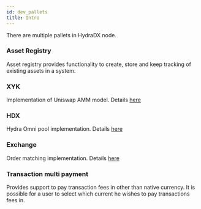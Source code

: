 ```yaml
---
id: dev_pallets
title: Intro
---
```


There are multiple pallets in HydraDX node.

### Asset Registry

Asset registry provides functionality to create, store and keep tracking of existing assets in a system.

### XYK

Implementation of Uniswap AMM model. Details [here](/xyk)

### HDX

Hydra Omni pool implementation. Details [here](/hdx)

### Exchange

Order matching implementation. Details [here](/exchange)

### Transaction multi payment

Provides support to pay transaction fees in other than native currency. It is possible for a user to select
which current he wishes to pay transactions fees in. 



